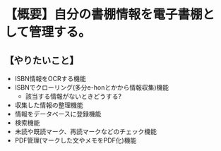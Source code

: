 # 【概要】自分の書棚情報を電子書棚として管理する。

## 【やりたいこと】
- ISBN情報をOCRする機能
- ISBNでクローリング(多分e-honとかから情報収集)機能
  - 該当する情報がないときどうする?
- 収集した情報の整理機能
- 情報をデータベースに登録機能
- 検索機能
- 未読や既読マーク、再読マークなどのチェック機能
- PDF管理(マークした文やメモをPDF化)機能
